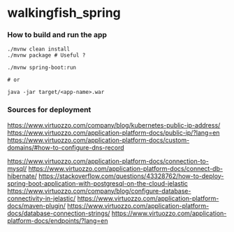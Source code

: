 # walkingfish_spring

### How to build and run the app

```
./mvnw clean install
./mvnw package # Useful ?

./mvnw spring-boot:run

# or

java -jar target/<app-name>.war
```

### Sources for deployment

https://www.virtuozzo.com/company/blog/kubernetes-public-ip-address/
https://www.virtuozzo.com/application-platform-docs/public-ip/?lang=en
https://www.virtuozzo.com/application-platform-docs/custom-domains/#how-to-configure-dns-record

https://www.virtuozzo.com/application-platform-docs/connection-to-mysql/
https://www.virtuozzo.com/application-platform-docs/connect-db-hibernate/
https://stackoverflow.com/questions/43328762/how-to-deploy-spring-boot-application-with-postgresql-on-the-cloud-jelastic
https://www.virtuozzo.com/company/blog/configure-database-connectivity-in-jelastic/
https://www.virtuozzo.com/application-platform-docs/maven-plugin/
https://www.virtuozzo.com/application-platform-docs/database-connection-strings/
https://www.virtuozzo.com/application-platform-docs/endpoints/?lang=en